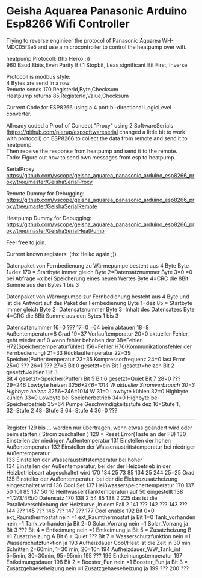 # Geisha Aquarea Panasonic Arduino Esp8266 Wifi Controller

Trying to reverse enginieer the protocol of Panasonic Aquarea WH-MDC05f3e5 and use a microcontroller to control the heatpump over wifi.

heatpump Protocoll: (thx Heiko ;))<br>
960 Baud,8bits,Even Parity Bit,1 Stopbit, Leas significant Bit First, Inverse

Protocoll is modbus style: <br>
4 Bytes are send in a row: <br>
Remote sends 170,RegisterId,Byte,Checksum <br>
Heatpump returns 85,RegisterId,Value,Checksum

Current Code for ESP8266 using a 4 port bi-directional LogicLevel converter.

Allready coded a Proof of Concept "Proxy" using 2 SoftwareSerials (https://github.com/plerup/espsoftwareserial changed a little bit to work with protocoll) on ESP8266 to collect the data from remote and send it to heatpump.<br>
Then receive the response from heatpump and send it to the remote.<br>
Todo: Figure out how to send own messages from esp to heatpump.<br>

SerialProxy<br>
https://github.com/vscope/geisha_aquarea_panasonic_arduino_esp8266_proxy/tree/master/GeishaSerialProxy

Remote Dummy for Debugging:<br>
https://github.com/vscope/geisha_aquarea_panasonic_arduino_esp8266_proxy/tree/master/GeishaSerialRemote

Heatpump Dummy for Debugging:<br>
https://github.com/vscope/geisha_aquarea_panasonic_arduino_esp8266_proxy/tree/master/GeishaSerialHeatPump

Feel free to join.

Current known registers: (thx Heiko again ;))

Datenpaket von Fernbedienung zu Wärmepumpe besteht aus 4 Byte
Byte 1=dez 170  = Startbyte immer gleich
Byte 2=Datensatznummer
Byte 3=0  =0 bei Abfrage   =x bei Speicherung eines neuen Wertes
Byte 4=CRC  die 8Bit Summe aus den Bytes 1 bis 3

Datenpaket von Wärmepumpe zur Fernbedienung besteht aus 4 Byte und ist die Antwort auf das Paket der Fernbedienung
Byte 1=dez 85  = Startbyte immer gleich
Byte 2=Datensatznummer
Byte 3=Inhalt des Datensatzes
Byte 4=CRC  die 8Bit Summe aus den Bytes 1 bis 3

Datensatznummer
16=0         ???
17=0         =64 beim abtauen
18=8         Außentemperatur=8 Grad
19=37         Vorlauftemperatur
20=0         aktueller Fehler, geht wieder auf 0 wenn fehler behoben dez 38=Fehler H72(Speichertemperaturfühler)
                                156=Fehler H76(Kommunikationsfehler der Fernbedienung)
21=33         Rücklauftemperatur
22=39         Speicher(Puffer)temperatur
23=35                 Kompressorfrequenz
24=0         last Error
25=0         ???
26=1         ???
27=3         Bit 0     gesetzt=ein
         Bit 1   gesetzt=heizen
         Bit 2     gesetzt=kühlen
         Bit 3     
         Bit 4   gesetzt=Speicher(Puffer)
         Bit 5
         Bit 6   gesetzt=Quiet
         Bit 7
28=0         ???
29=246         Lowbyte heizen 3*256+246=1014 W aktueller Stromverbrauch
30=3           Highbyte heizen 3*256+246=1014 W
31=0         Lowbyte kühlen
32=0         Highbyte kühlen
33=0         Lowbyte bei Speicherbetrieb
34=0         Highbyte bei Speicherbetrieb
35=64         Pumpe Geschwindigkeitsstufe dez 16=Stufe 1,
         32=Stufe 2
         48=Stufe 3
         64=Stufe 4
36=0         ???

--------------------------------------------------------------------------------------------------------------------------

Register 129 bis ... werden nur übertragen, wenn etwas geändert wird oder beim starten ( Strom zuschalten )
129 = Reset Error(Taste an der FB)
130      Einstellen der niedrigen Außentemperatur 
131      Einstellen der hohen Außentemperatur 
132      Einstellen der Wasseraustrittstemperatur bei niedriger Außentemperatur   
133      Einstellen der Wasseraustrittstemperatur bei hoher   
134      Einstellen der Außentemperatur, bei der der Heizbetrieb in der Heizbetriebsart    abgeschaltet wird  170 134 25 73   85 134 25 244   25=25 Grad
135      Einsteller der Außentemperatur, bei der die Elektrozusatzheizung eingeschaltet wird
136   Cool Set
137      Heißwasserspeichertemperatur  170 137 50 101   85 137 50 16 
   Heißwasser(Tanktemperatur) auf 50 eingestellt
138   =1/2/3/4/5/0  Datensatz 170 138 2 54   85 138 2 225    das ist die    Parallelverschiebung der Heizkurve ,in dem Fall 2
141   ???
142   ???
143   ???
144   ???
145   ???
146   ???
147   ???
177   Cool enable
192   Bit 0=0 ext_Raumthermostat nein    =1 ext_Raumthermostat ja
   Bit 1=0 Tank_vorhanden nein      =1 Tank_vorhanden ja
   Bit 2=0 Solar_Vorrang nein      =1 Solar_Vorrang ja
   Bit 3 ???
   Bit 4 = Entkeimung nein         =1 Entkeimung ja
   Bit 5 = Zusatzheizung B         =1 Zusatzheizung A
   Bit 6 = Quiet ???
   Bit 7 = Wasserschutzfunktion nein   =1 Wasserschutzfunktion ja
193   Aufheizdauer Cool/Heat ist die Zeit in 30 min Schritten  2=60min, 1=30 min, 20=10h
194   Aufheizdauer_WW_Tank_int 5=5min, 30=30min, 95=95min
195   ???
196   Entkeimungstemperatur
197   Entkeimungsdauer
198   Bit 2 = Booster_Fun  nein      =1 Booster_Fun ja
   Bit 3 = Zusatzgehaeseheizung nein   =1 Zusatzgehaeseheizung ja
199   ???
200   ???
